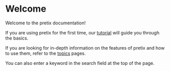 # Welcome

Welcome to the pretix documentation! 

If you are using pretix for the first time, our [tutorial](../tutorial/getting-started.md) will guide you through the basics. 

If you are looking for in-depth information on the features of pretix and how to use them, refer to the [topics](/docs/topics/index.md) pages. 

You can also enter a keyword in the search field at the top of the page. 